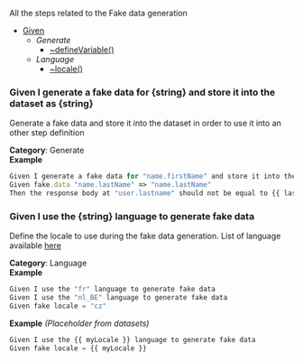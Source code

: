 <a name="module_Given"></a>
All the steps related to the Fake data generation


* [Given](#module_Given)
    * _Generate_
        * [~defineVariable()](#module_Given..defineVariable)
    * _Language_
        * [~locale()](#module_Given..locale)

<a name="module_Given..defineVariable"></a>
### Given I generate a fake data for {string} and store it into the dataset as {string}
Generate a fake data and store it into the dataset in order to use it into an other step definition

**Category**: Generate  
**Example**  
```js
Given I generate a fake data for "name.firstName" and store it into the dataset as "firstName"
Given fake.data "name.lastName" => "name.lastName"
Then the response body at "user.lastname" should not be equal to {{ lastName }}
```
<a name="module_Given..locale"></a>
### Given I use the {string} language to generate fake data
Define the locale to use during the fake data generation.
List of language available [here](https://github.com/Marak/Faker.js#Localization)

**Category**: Language  
**Example**  
```js
Given I use the "fr" language to generate fake data
Given I use the "nl_BE" language to generate fake data
Given fake locale = "cz"
```
**Example** *(Placeholder from datasets)*  
```js
Given I use the {{ myLocale }} language to generate fake data
Given fake locale = {{ myLocale }}
```
